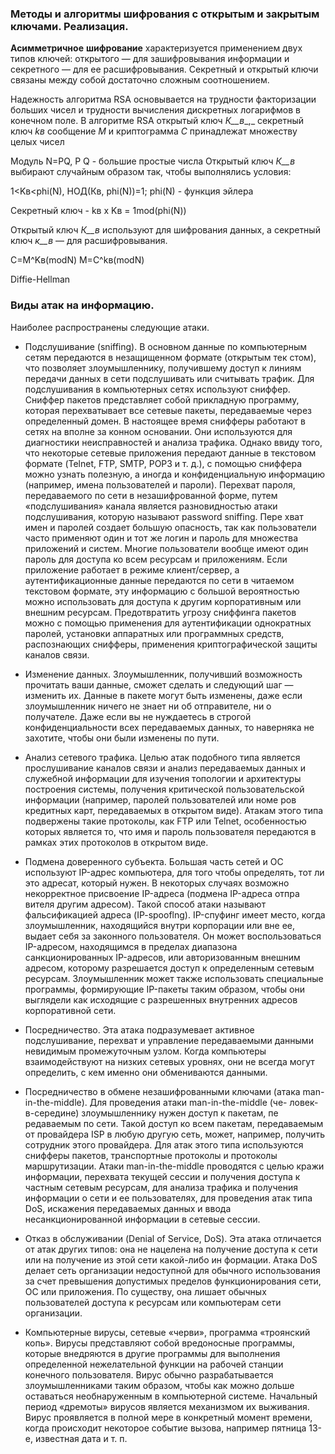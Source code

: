 ### Методы и алгоритмы шифрования с открытым и закрытым ключами. Реализация. 
**Асимметричное** **шифрование** характеризуется применением двух типов ключей: открытого — для зашифровывания информации и секретного — для ее расшифровывания. Секретный и открытый ключи связаны между собой достаточно сложным соотношением.

Надежность алгоритма RSA основывается на трудности факторизации больших чисел и трудности вычисления дискретных логарифмов в конечном поле.
В алгоритме RSA открытый ключ _К__в__,_ секретный ключ _kв_ сообщение _М_ и криптограмма _С_ принадлежат множеству целых чисел

Модуль N=PQ, P Q - большие простые числа
Открытый ключ _К__в_ выбирают случайным образом так, чтобы выполнялись условия:

1<Kв<phi(N), НОД(Кв, phi(N))=1; phi(N) - функция эйлера

Секретный ключ - kв x Kв = 1mod(phi(N))

Открытый ключ _К__в_ используют для шифрования данных, а секретный ключ _к__в_ — для расшифровывания.

C=M^Kв(modN)
M=C^kв(modN)

Diffie-Hellman
### Виды атак на информацию.
Наиболее распространены следующие атаки. 

- Подслушивание (sniffing). В основном данные по компьютерным сетям передаются в незащищенном формате (открытым тек стом), что позволяет злоумышленнику, получившему доступ к линиям передачи данных в сети подслушивать или считывать трафик. Для подслушивания в компьютерных сетях используют сниффер. Сниффер пакетов представляет собой прикладную программу, которая перехватывает все сетевые пакеты, передаваемые через определенный домен. В настоящее время снифферы работают в сетях на вполне за конном основании. Они используются для диагностики неисправностей и анализа трафика. Однако ввиду того, что некоторые сетевые приложения передают данные в текстовом формате (Telnet, FTP, SMTP, POP3 и т. д.), с помощью сниффера можно узнать полезную, а иногда и конфиденциальную информацию (например, имена пользователей и пароли). Перехват пароля, передаваемого по сети в незашифрованной форме, путем «подслушивания» канала является разновидностью атаки подслушивания, которую называют password sniffing. Пере хват имен и паролей создает большую опасность, так как пользователи часто применяют один и тот же логин и пароль для множества приложений и систем. Многие пользователи вообще имеют один пароль для доступа ко всем ресурсам и приложениям. Если приложение работает в режиме клиент/сервер, а аутентификационные данные передаются по сети в читаемом текстовом формате, эту информацию с большой вероятностью можно использовать для доступа к другим корпоративным или внешним ресурсам. Предотвратить угрозу сниффинга пакетов можно с помощью применения для аутентификации однократных паролей, установки аппаратных или программных средств, распознающих снифферы, применения криптографической защиты каналов связи. 

- Изменение данных. Злоумышленник, получивший возможность прочитать ваши данные, сможет сделать и следующий шаг — изменить их. Данные в пакете могут быть изменены, даже если злоумышленник ничего не знает ни об отправителе, ни о получателе. Даже если вы не нуждаетесь в строгой конфиденциальности всех передаваемых данных, то наверняка не захотите, чтобы они были изменены по пути. 

- Анализ сетевого трафика. Целью атак подобного типа является прослушивание каналов связи и анализ передаваемых данных и служебной информации для изучения топологии и архитектуры построения системы, получения критической пользовательской информации (например, паролей пользователей или номе ров кредитных карт, передаваемых в открытом виде). Атакам этого типа подвержены такие протоколы, как FTP или Telnet, особенностью которых является то, что имя и пароль пользователя передаются в рамках этих протоколов в открытом виде.

- Подмена доверенного субъекта. Большая часть сетей и ОС используют IP-адрес компьютера, для того чтобы определять, тот ли это адресат, который нужен. В некоторых случаях возможно некорректное присвоение IP-адреса (подмена IP-адреса отпра вителя другим адресом). Такой способ атаки называют фальсификацией адреса (IP-spooflng). IP-спуфинг имеет место, когда злоумышленник, находящийся внутри корпорации или вне ее, выдает себя за законного пользователя. Он может воспользоваться IP-адресом, находящимся в пределах диапазона санкционированных IP-адресов, или авторизованным внешним адресом, которому разрешается доступ к определенным сетевым ресурсам. Злоумышленник может также использовать специальные программы, формирующие IP-пакеты таким образом, чтобы они выглядели как исходящие с разрешенных внутренних адресов корпоративной сети.

- Посредничество. Эта атака подразумевает активное подслушивание, перехват и управление передаваемыми данными невидимым промежуточным узлом. Когда компьютеры взаимодействуют на низких сетевых уровнях, они не всегда могут определить, с кем именно они обмениваются данными.

- Посредничество в обмене незашифрованными ключами (атака man-in-the-middle). Для проведения атаки man-in-the-middle (че- ловек-в-середине) злоумышленнику нужен доступ к пакетам, пе редаваемым по сети. Такой доступ ко всем пакетам, передаваемым от провайдера ISP в любую другую сеть, может, например, получить сотрудник этого провайдера. Для атак этого типа используются снифферы пакетов, транспортные протоколы и протоколы маршрутизации. Атаки man-in-the-middle проводятся с целью кражи информации, перехвата текущей сессии и получения доступа к частным сетевым ресурсам, для анализа трафика и получения информации о сети и ее пользователях, для проведения атак типа DoS, искажения передаваемых данных и ввода несанкционированной информации в сетевые сессии.

- Отказ в обслуживании (Denial of Service, DoS). Эта атака отличается от атак других типов: она не нацелена на получение доступа к сети или на получение из этой сети какой-либо ин формации. Атака DoS делает сеть организации недоступной для обычного использования за счет превышения допустимых пределов функционирования сети, ОС или приложения. По существу, она лишает обычных пользователей доступа к ресурсам или компьютерам сети организации.

- Компьютерные вирусы, сетевые «черви», программа «троянский копь». Вирусы представляют собой вредоносные программы, которые внедряются в другие программы для выполнения определенной нежелательной функции на рабочей станции конечного пользователя. Вирус обычно разрабатывается злоумышленниками таким образом, чтобы как можно дольше оставаться необнаруженным в компьютерной системе. Начальный период «дремоты» вирусов является механизмом их выживания. Вирус проявляется в полной мере в конкретный момент времени, когда происходит некоторое событие вызова, например пятница 13-е, известная дата и т. п.